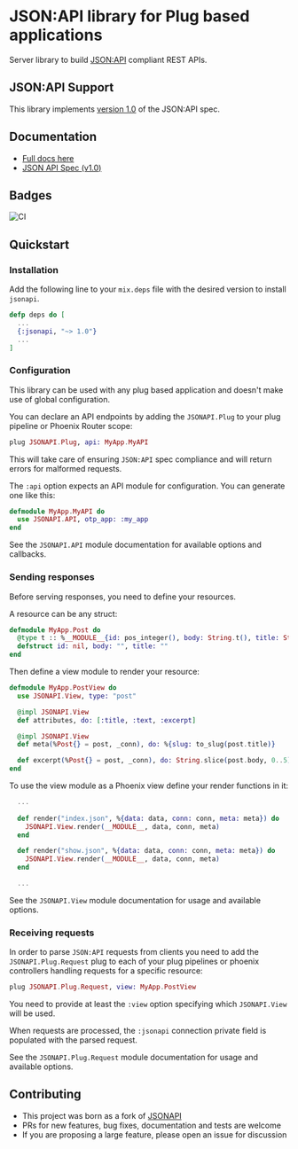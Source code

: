 # JSON:API library for Plug based applications

Server library to build [JSON:API](http://jsonapi.org) compliant REST APIs.

## JSON:API Support

This library implements [version 1.0](https://jsonapi.org/format/1.0/) of the JSON:API spec.

## Documentation

- [Full docs here](https://hexdocs.pm/jsonapi)
- [JSON API Spec (v1.0)](https://jsonapi.org/format/1.0/)

## Badges

![CI](https://github.com/lucacorti/jsonapi/workflows/Continuous%20Integration/badge.svg)

## Quickstart

### Installation

Add the following line to your `mix.deps` file with the desired version to install `jsonapi`.

```elixir
defp deps do [
  ...
  {:jsonapi, "~> 1.0"}
  ...
]
```

### Configuration

This library can be used with any plug based application and doesn't make use of global configuration.

You can declare an API endpoints by adding the `JSONAPI.Plug` to your plug pipeline or Phoenix Router scope:

```elixir
plug JSONAPI.Plug, api: MyApp.MyAPI
```

This will take care of ensuring `JSON:API` spec compliance and will return errors for malformed requests.

The `:api` option expects an API module for configuration. You can generate one like this:

```elixir
defmodule MyApp.MyAPI do
  use JSONAPI.API, otp_app: :my_app
end
```

See the `JSONAPI.API` module documentation for available options and callbacks.

### Sending responses

Before serving responses, you need to define your resources.

A resource can be any struct:

```elixir
defmodule MyApp.Post do
  @type t :: %__MODULE__{id: pos_integer(), body: String.t(), title: String.t()}
  defstruct id: nil, body: "", title: ""
end
```

Then define a view module to render your resource:

```elixir
defmodule MyApp.PostView do
  use JSONAPI.View, type: "post"

  @impl JSONAPI.View
  def attributes, do: [:title, :text, :excerpt]

  @impl JSONAPI.View
  def meta(%Post{} = post, _conn), do: %{slug: to_slug(post.title)}

  def excerpt(%Post{} = post, _conn), do: String.slice(post.body, 0..5)
end
```

To use the view module as a Phoenix view define your render functions in it:

```elixir
  ...
  
  def render("index.json", %{data: data, conn: conn, meta: meta}) do
    JSONAPI.View.render(__MODULE__, data, conn, meta)
  end

  def render("show.json", %{data: data, conn: conn, meta: meta}) do
    JSONAPI.View.render(__MODULE__, data, conn, meta)
  end

  ...
```

See the `JSONAPI.View` module documentation for usage and available options.

### Receiving requests

In order to parse `JSON:API` requests from clients you need to add the `JSONAPI.Plug.Request` plug
to each of your plug pipelines or phoenix controllers handling requests for a specific resource:

```elixir
plug JSONAPI.Plug.Request, view: MyApp.PostView
```

You need to provide at least the `:view` option specifying which `JSONAPI.View` will be used.

When requests are processed, the `:jsonapi` connection private field is populated with the parsed request.

See the `JSONAPI.Plug.Request` module documentation for usage and available options.

## Contributing

- This project was born as a fork of [JSONAPI](https://hexdocs.pm/jsonapi)
- PRs for new features, bug fixes, documentation and tests are welcome
- If you are proposing a large feature, please open an issue for discussion
